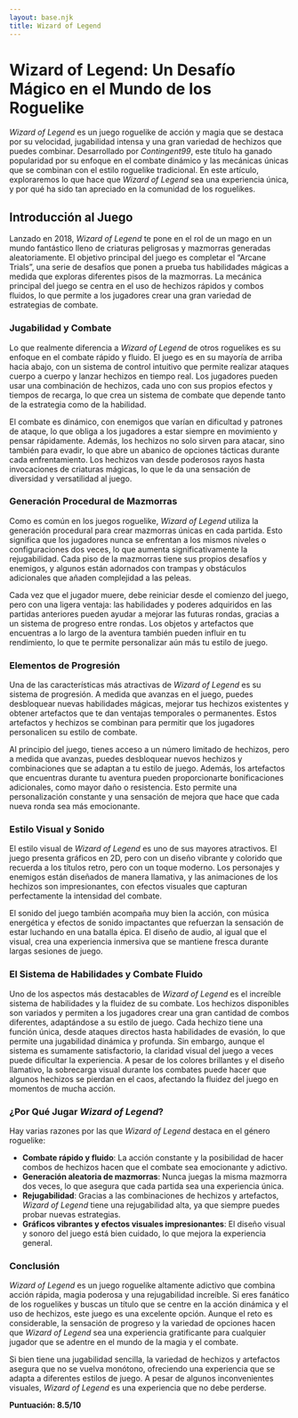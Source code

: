 ```yaml
---
layout: base.njk
title: Wizard of Legend
---
```

# Wizard of Legend: Un Desafío Mágico en el Mundo de los Roguelike

*Wizard of Legend* es un juego roguelike de acción y magia que se destaca por su velocidad, jugabilidad intensa y una gran variedad de hechizos que puedes combinar. Desarrollado por *Contingent99*, este título ha ganado popularidad por su enfoque en el combate dinámico y las mecánicas únicas que se combinan con el estilo roguelike tradicional. En este artículo, exploraremos lo que hace que *Wizard of Legend* sea una experiencia única, y por qué ha sido tan apreciado en la comunidad de los roguelikes.

## Introducción al Juego

Lanzado en 2018, *Wizard of Legend* te pone en el rol de un mago en un mundo fantástico lleno de criaturas peligrosas y mazmorras generadas aleatoriamente. El objetivo principal del juego es completar el “Arcane Trials”, una serie de desafíos que ponen a prueba tus habilidades mágicas a medida que exploras diferentes pisos de la mazmorras. La mecánica principal del juego se centra en el uso de hechizos rápidos y combos fluidos, lo que permite a los jugadores crear una gran variedad de estrategias de combate.

### Jugabilidad y Combate

Lo que realmente diferencia a *Wizard of Legend* de otros roguelikes es su enfoque en el combate rápido y fluido. El juego es en su mayoría de arriba hacia abajo, con un sistema de control intuitivo que permite realizar ataques cuerpo a cuerpo y lanzar hechizos en tiempo real. Los jugadores pueden usar una combinación de hechizos, cada uno con sus propios efectos y tiempos de recarga, lo que crea un sistema de combate que depende tanto de la estrategia como de la habilidad.

El combate es dinámico, con enemigos que varían en dificultad y patrones de ataque, lo que obliga a los jugadores a estar siempre en movimiento y pensar rápidamente. Además, los hechizos no solo sirven para atacar, sino también para evadir, lo que abre un abanico de opciones tácticas durante cada enfrentamiento. Los hechizos van desde poderosos rayos hasta invocaciones de criaturas mágicas, lo que le da una sensación de diversidad y versatilidad al juego.

### Generación Procedural de Mazmorras

Como es común en los juegos roguelike, *Wizard of Legend* utiliza la generación procedural para crear mazmorras únicas en cada partida. Esto significa que los jugadores nunca se enfrentan a los mismos niveles o configuraciones dos veces, lo que aumenta significativamente la rejugabilidad. Cada piso de la mazmorras tiene sus propios desafíos y enemigos, y algunos están adornados con trampas y obstáculos adicionales que añaden complejidad a las peleas.

Cada vez que el jugador muere, debe reiniciar desde el comienzo del juego, pero con una ligera ventaja: las habilidades y poderes adquiridos en las partidas anteriores pueden ayudar a mejorar las futuras rondas, gracias a un sistema de progreso entre rondas. Los objetos y artefactos que encuentras a lo largo de la aventura también pueden influir en tu rendimiento, lo que te permite personalizar aún más tu estilo de juego.

### Elementos de Progresión

Una de las características más atractivas de *Wizard of Legend* es su sistema de progresión. A medida que avanzas en el juego, puedes desbloquear nuevas habilidades mágicas, mejorar tus hechizos existentes y obtener artefactos que te dan ventajas temporales o permanentes. Estos artefactos y hechizos se combinan para permitir que los jugadores personalicen su estilo de combate.

Al principio del juego, tienes acceso a un número limitado de hechizos, pero a medida que avanzas, puedes desbloquear nuevos hechizos y combinaciones que se adaptan a tu estilo de juego. Además, los artefactos que encuentras durante tu aventura pueden proporcionarte bonificaciones adicionales, como mayor daño o resistencia. Esto permite una personalización constante y una sensación de mejora que hace que cada nueva ronda sea más emocionante.

### Estilo Visual y Sonido

El estilo visual de *Wizard of Legend* es uno de sus mayores atractivos. El juego presenta gráficos en 2D, pero con un diseño vibrante y colorido que recuerda a los títulos retro, pero con un toque moderno. Los personajes y enemigos están diseñados de manera llamativa, y las animaciones de los hechizos son impresionantes, con efectos visuales que capturan perfectamente la intensidad del combate.

El sonido del juego también acompaña muy bien la acción, con música energética y efectos de sonido impactantes que refuerzan la sensación de estar luchando en una batalla épica. El diseño de audio, al igual que el visual, crea una experiencia inmersiva que se mantiene fresca durante largas sesiones de juego.

### El Sistema de Habilidades y Combate Fluido

Uno de los aspectos más destacables de *Wizard of Legend* es el increíble sistema de habilidades y la fluidez de su combate. Los hechizos disponibles son variados y permiten a los jugadores crear una gran cantidad de combos diferentes, adaptándose a su estilo de juego. Cada hechizo tiene una función única, desde ataques directos hasta habilidades de evasión, lo que permite una jugabilidad dinámica y profunda. Sin embargo, aunque el sistema es sumamente satisfactorio, la claridad visual del juego a veces puede dificultar la experiencia. A pesar de los colores brillantes y el diseño llamativo, la sobrecarga visual durante los combates puede hacer que algunos hechizos se pierdan en el caos, afectando la fluidez del juego en momentos de mucha acción.

### ¿Por Qué Jugar *Wizard of Legend*?

Hay varias razones por las que *Wizard of Legend* destaca en el género roguelike:

- **Combate rápido y fluido**: La acción constante y la posibilidad de hacer combos de hechizos hacen que el combate sea emocionante y adictivo.
- **Generación aleatoria de mazmorras**: Nunca juegas la misma mazmorra dos veces, lo que asegura que cada partida sea una experiencia única.
- **Rejugabilidad**: Gracias a las combinaciones de hechizos y artefactos, *Wizard of Legend* tiene una rejugabilidad alta, ya que siempre puedes probar nuevas estrategias.
- **Gráficos vibrantes y efectos visuales impresionantes**: El diseño visual y sonoro del juego está bien cuidado, lo que mejora la experiencia general.

### Conclusión

*Wizard of Legend* es un juego roguelike altamente adictivo que combina acción rápida, magia poderosa y una rejugabilidad increíble. Si eres fanático de los roguelikes y buscas un título que se centre en la acción dinámica y el uso de hechizos, este juego es una excelente opción. Aunque el reto es considerable, la sensación de progreso y la variedad de opciones hacen que *Wizard of Legend* sea una experiencia gratificante para cualquier jugador que se adentre en el mundo de la magia y el combate.

Si bien tiene una jugabilidad sencilla, la variedad de hechizos y artefactos asegura que no se vuelva monótono, ofreciendo una experiencia que se adapta a diferentes estilos de juego. A pesar de algunos inconvenientes visuales, *Wizard of Legend* es una experiencia que no debe perderse.

**Puntuación: 8.5/10**
